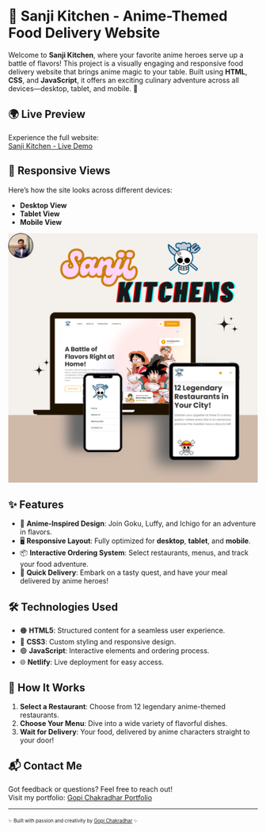# 🍜 **Sanji Kitchen - Anime-Themed Food Delivery Website**

Welcome to **Sanji Kitchen**, where your favorite anime heroes serve up a battle of flavors! This project is a visually engaging and responsive food delivery website that brings anime magic to your table. Built using **HTML**, **CSS**, and **JavaScript**, it offers an exciting culinary adventure across all devices—desktop, tablet, and mobile. 🎉

## 🌍 **Live Preview**

Experience the full website:  
[Sanji Kitchen - Live Demo](https://sanjikitchens.netlify.app/)

## 📱 **Responsive Views**

Here’s how the site looks across different devices:
- **Desktop View**  
- **Tablet View**  
- **Mobile View**

![Responsive Views](./Gopi_chakradhar.png) 

## ✨ **Features**

- 🍣 **Anime-Inspired Design**: Join Goku, Luffy, and Ichigo for an adventure in flavors.
- 🖥️ **Responsive Layout**: Fully optimized for **desktop**, **tablet**, and **mobile**.
- 📦 **Interactive Ordering System**: Select restaurants, menus, and track your food adventure.
- 🚀 **Quick Delivery**: Embark on a tasty quest, and have your meal delivered by anime heroes!

## 🛠️ **Technologies Used**

- 🟠 **HTML5**: Structured content for a seamless user experience.
- 🔵 **CSS3**: Custom styling and responsive design.
- 🟢 **JavaScript**: Interactive elements and ordering process.
- 🌐 **Netlify**: Live deployment for easy access.

## 🚀 **How It Works**

1. **Select a Restaurant**: Choose from 12 legendary anime-themed restaurants.
2. **Choose Your Menu**: Dive into a wide variety of flavorful dishes.
3. **Wait for Delivery**: Your food, delivered by anime characters straight to your door!

## 📬 **Contact Me**

Got feedback or questions? Feel free to reach out!  
Visit my portfolio: [Gopi Chakradhar Portfolio](https://mgopiportfolios.netlify.app/)

---

<sub><sup>✨ Built with passion and creativity by [Gopi Chakradhar](https://github.com/Gopi1603) ✨</sup></sub>
